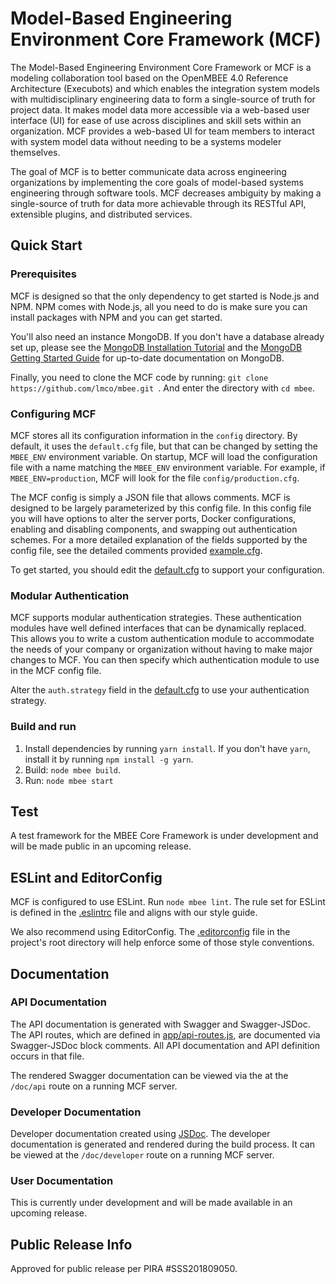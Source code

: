 # Model-Based Engineering Environment Core Framework (MCF)

The Model-Based Engineering Environment Core Framework or MCF is a modeling collaboration tool based on the OpenMBEE 4.0 
Reference Architecture (Execubots) and which enables the integration system models with multidisciplinary engineering data to 
form a single-source of truth for project data. It makes model
data more accessible via a web-based user interface (UI) for ease of use across
disciplines and skill sets within an organization. MCF provides a web-based UI
for team members to interact with system model data without needing to be a
systems modeler themselves.

The goal of MCF is to better communicate data across engineering organizations
by implementing the core goals of model-based systems engineering through
software tools. MCF decreases ambiguity by making a single-source of truth for
data more achievable through its RESTful API, extensible plugins, and
distributed services.

## Quick Start

### Prerequisites
MCF is designed so that the only dependency to get started is Node.js and NPM.
NPM comes with Node.js, all you need to do is make sure you can install packages
with NPM and you can get started.

You'll also need an instance MongoDB. If you don't have a database already set
up, please see the [MongoDB Installation Tutorial](https://docs.mongodb.com/manual/installation/#tutorial-installation)
and the [MongoDB Getting Started Guide](https://docs.mongodb.com/manual/tutorial/getting-started/)
for up-to-date documentation on MongoDB.

Finally, you need to clone the MCF code by running:
`git clone https://github.com/lmco/mbee.git `. And enter the directory
with `cd mbee`.

### Configuring MCF
MCF stores all its configuration information in the `config` directory. By
default, it uses the `default.cfg` file, but that can be changed by setting the
`MBEE_ENV` environment variable. On startup, MCF will load the configuration
file with a name matching the `MBEE_ENV` environment variable. For example,
if `MBEE_ENV=production`, MCF will look for the file `config/production.cfg`.

The MCF config is simply a JSON file that allows comments. MCF is designed to
be largely parameterized by this config file. In this config file you will have
options to alter the server ports, Docker configurations, enabling and
disabling components, and swapping out authentication schemes. For a
more detailed explanation of the fields supported by the config file, see the
detailed comments provided [example.cfg](config/example.cfg).

To get started, you should edit the [default.cfg](config/default.cfg) to support
your configuration.

### Modular Authentication
MCF supports modular authentication strategies. These authentication modules
have well defined interfaces that can be dynamically replaced. This allows you
to write a custom authentication module to accommodate the needs of your
company or organization without having to make major changes to MCF. You can
then specify which authentication module to use in the MCF config file.

Alter the `auth.strategy` field in the [default.cfg](config/default.cfg)
to use your authentication strategy.

### Build and run
1. Install dependencies by running `yarn install`. If you don't have `yarn`, 
install it by running `npm install -g yarn`. 
2. Build: `node mbee build`. 
3. Run: `node mbee start`

## Test

A test framework for the MBEE Core Framework is under development and 
will be made public in an upcoming release.

## ESLint and EditorConfig

MCF is configured to use ESLint. Run `node mbee lint`. The rule set for ESLint
is defined in the [.eslintrc](.eslintrc) file and aligns with our style guide.

We also recommend using EditorConfig. The [.editorconfig](.editorconfig) file
in the project's root directory will help enforce some of those style 
conventions.

## Documentation

### API Documentation
The API documentation is generated with Swagger and Swagger-JSDoc.
The API routes, which are defined in [app/api-routes.js](app/api-routes.js),
are documented via Swagger-JSDoc block comments. All API documentation and
API definition occurs in that file.

The rendered Swagger documentation can be viewed via the at the `/doc/api` route
on a running MCF server.

### Developer Documentation
Developer documentation created using [JSDoc](http://usejsdoc.org/).
The developer documentation is generated and rendered during the build process.
It can be viewed at the `/doc/developer` route on a running MCF server.

### User Documentation
This is currently under development and will be made available in an upcoming
release.

## Public Release Info
Approved for public release per PIRA #SSS201809050.
